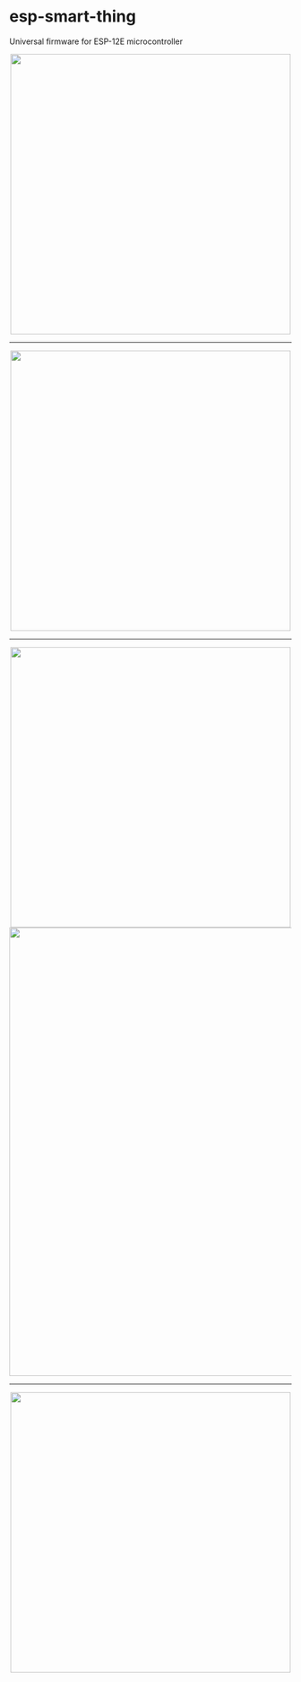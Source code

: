 # esp-smart-thing
Universal firmware for ESP-12E microcontroller

<center>
<img width=500 src="https://raw.githubusercontent.com/futhouse/esp-smart-thing/develop/img/index.png" />
<hr>
<img width=500 src="https://raw.githubusercontent.com/futhouse/esp-smart-thing/develop/img/wifi.png" />
<hr>
<img width=500 src="https://raw.githubusercontent.com/futhouse/esp-smart-thing/develop/img/secure.png" />
<img width=800 src="https://raw.githubusercontent.com/futhouse/esp-smart-thing/develop/img/secure2.png" />
<hr>
<img width=500 src="https://raw.githubusercontent.com/futhouse/esp-smart-thing/develop/img/tg.png" />
</center>